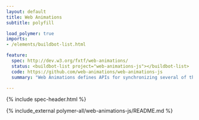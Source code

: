 ```yaml
---
layout: default
title: Web Animations
subtitle: polyfill

load_polymer: true
imports:
- /elements/buildbot-list.html

feature:
  spec: http://dev.w3.org/fxtf/web-animations/
  status: <buildbot-list project="web-animations-js"></buildbot-list>
  code: https://github.com/web-animations/web-animations-js
  summary: "Web Animations defines APIs for synchronizing several of the web's animation models with complex, scriptable animations."

---
```


<!-- TODO(ericbidelman): remove when Toolkit builds in Web Animations. -->
<!-- <script src="/toolkit/platform/web-animations-js/web-animations.js"></script> -->

{% include spec-header.html %}

{% include_external polymer-all/web-animations-js/README.md %}

